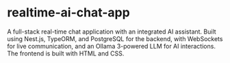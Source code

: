 # realtime-ai-chat-app
A full-stack real-time chat application with an integrated AI assistant. Built using Nest.js, TypeORM, and PostgreSQL for the backend, with WebSockets for live communication, and an Ollama 3-powered LLM for AI interactions. The frontend is built with HTML and CSS.

